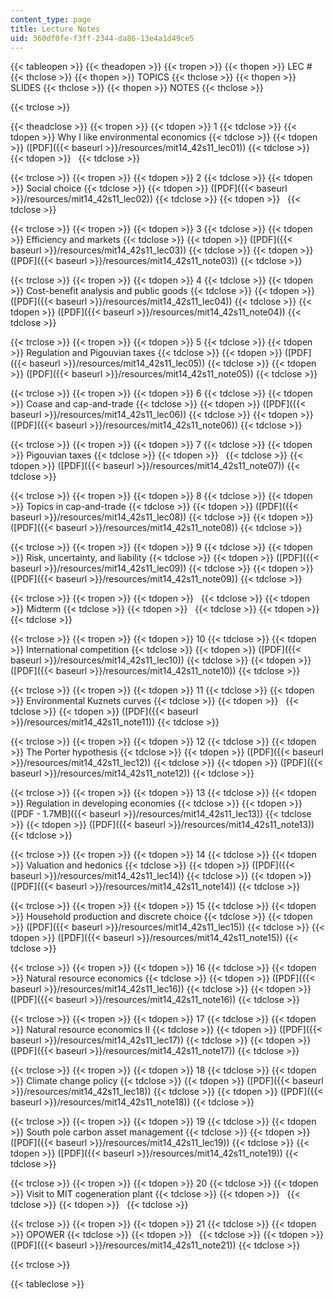 ```yaml
---
content_type: page
title: Lecture Notes
uid: 360df0fe-f3ff-2344-da86-13e4a1d49ce5
---
```


{{< tableopen >}}
{{< theadopen >}}
{{< tropen >}}
{{< thopen >}}
LEC #
{{< thclose >}}
{{< thopen >}}
TOPICS
{{< thclose >}}
{{< thopen >}}
SLIDES
{{< thclose >}}
{{< thopen >}}
NOTES
{{< thclose >}}

{{< trclose >}}

{{< theadclose >}}
{{< tropen >}}
{{< tdopen >}}
1
{{< tdclose >}}
{{< tdopen >}}
Why I like environmental economics
{{< tdclose >}}
{{< tdopen >}}
([PDF]({{< baseurl >}}/resources/mit14_42s11_lec01))
{{< tdclose >}}
{{< tdopen >}}
 
{{< tdclose >}}

{{< trclose >}}
{{< tropen >}}
{{< tdopen >}}
2
{{< tdclose >}}
{{< tdopen >}}
Social choice
{{< tdclose >}}
{{< tdopen >}}
([PDF]({{< baseurl >}}/resources/mit14_42s11_lec02))
{{< tdclose >}}
{{< tdopen >}}
 
{{< tdclose >}}

{{< trclose >}}
{{< tropen >}}
{{< tdopen >}}
3
{{< tdclose >}}
{{< tdopen >}}
Efficiency and markets
{{< tdclose >}}
{{< tdopen >}}
([PDF]({{< baseurl >}}/resources/mit14_42s11_lec03))
{{< tdclose >}}
{{< tdopen >}}
([PDF]({{< baseurl >}}/resources/mit14_42s11_note03))
{{< tdclose >}}

{{< trclose >}}
{{< tropen >}}
{{< tdopen >}}
4
{{< tdclose >}}
{{< tdopen >}}
Cost-benefit analysis and public goods
{{< tdclose >}}
{{< tdopen >}}
([PDF]({{< baseurl >}}/resources/mit14_42s11_lec04))
{{< tdclose >}}
{{< tdopen >}}
([PDF]({{< baseurl >}}/resources/mit14_42s11_note04))
{{< tdclose >}}

{{< trclose >}}
{{< tropen >}}
{{< tdopen >}}
5
{{< tdclose >}}
{{< tdopen >}}
Regulation and Pigouvian taxes
{{< tdclose >}}
{{< tdopen >}}
([PDF]({{< baseurl >}}/resources/mit14_42s11_lec05))
{{< tdclose >}}
{{< tdopen >}}
([PDF]({{< baseurl >}}/resources/mit14_42s11_note05))
{{< tdclose >}}

{{< trclose >}}
{{< tropen >}}
{{< tdopen >}}
6
{{< tdclose >}}
{{< tdopen >}}
Coase and cap-and-trade
{{< tdclose >}}
{{< tdopen >}}
([PDF]({{< baseurl >}}/resources/mit14_42s11_lec06))
{{< tdclose >}}
{{< tdopen >}}
([PDF]({{< baseurl >}}/resources/mit14_42s11_note06))
{{< tdclose >}}

{{< trclose >}}
{{< tropen >}}
{{< tdopen >}}
7
{{< tdclose >}}
{{< tdopen >}}
Pigouvian taxes
{{< tdclose >}}
{{< tdopen >}}
 
{{< tdclose >}}
{{< tdopen >}}
([PDF]({{< baseurl >}}/resources/mit14_42s11_note07))
{{< tdclose >}}

{{< trclose >}}
{{< tropen >}}
{{< tdopen >}}
8
{{< tdclose >}}
{{< tdopen >}}
Topics in cap-and-trade
{{< tdclose >}}
{{< tdopen >}}
([PDF]({{< baseurl >}}/resources/mit14_42s11_lec08))
{{< tdclose >}}
{{< tdopen >}}
([PDF]({{< baseurl >}}/resources/mit14_42s11_note08))
{{< tdclose >}}

{{< trclose >}}
{{< tropen >}}
{{< tdopen >}}
9
{{< tdclose >}}
{{< tdopen >}}
Risk, uncertainty, and liability
{{< tdclose >}}
{{< tdopen >}}
([PDF]({{< baseurl >}}/resources/mit14_42s11_lec09))
{{< tdclose >}}
{{< tdopen >}}
([PDF]({{< baseurl >}}/resources/mit14_42s11_note09))
{{< tdclose >}}

{{< trclose >}}
{{< tropen >}}
{{< tdopen >}}
 
{{< tdclose >}}
{{< tdopen >}}
Midterm
{{< tdclose >}}
{{< tdopen >}}
 
{{< tdclose >}}
{{< tdopen >}}
 
{{< tdclose >}}

{{< trclose >}}
{{< tropen >}}
{{< tdopen >}}
10
{{< tdclose >}}
{{< tdopen >}}
International competition
{{< tdclose >}}
{{< tdopen >}}
([PDF]({{< baseurl >}}/resources/mit14_42s11_lec10))
{{< tdclose >}}
{{< tdopen >}}
([PDF]({{< baseurl >}}/resources/mit14_42s11_note10))
{{< tdclose >}}

{{< trclose >}}
{{< tropen >}}
{{< tdopen >}}
11
{{< tdclose >}}
{{< tdopen >}}
Environmental Kuznets curves
{{< tdclose >}}
{{< tdopen >}}
 
{{< tdclose >}}
{{< tdopen >}}
([PDF]({{< baseurl >}}/resources/mit14_42s11_note11))
{{< tdclose >}}

{{< trclose >}}
{{< tropen >}}
{{< tdopen >}}
12
{{< tdclose >}}
{{< tdopen >}}
The Porter hypothesis
{{< tdclose >}}
{{< tdopen >}}
([PDF]({{< baseurl >}}/resources/mit14_42s11_lec12))
{{< tdclose >}}
{{< tdopen >}}
([PDF]({{< baseurl >}}/resources/mit14_42s11_note12))
{{< tdclose >}}

{{< trclose >}}
{{< tropen >}}
{{< tdopen >}}
13
{{< tdclose >}}
{{< tdopen >}}
Regulation in developing economies
{{< tdclose >}}
{{< tdopen >}}
([PDF - 1.7MB]({{< baseurl >}}/resources/mit14_42s11_lec13))
{{< tdclose >}}
{{< tdopen >}}
([PDF]({{< baseurl >}}/resources/mit14_42s11_note13))
{{< tdclose >}}

{{< trclose >}}
{{< tropen >}}
{{< tdopen >}}
14
{{< tdclose >}}
{{< tdopen >}}
Valuation and hedonics
{{< tdclose >}}
{{< tdopen >}}
([PDF]({{< baseurl >}}/resources/mit14_42s11_lec14))
{{< tdclose >}}
{{< tdopen >}}
([PDF]({{< baseurl >}}/resources/mit14_42s11_note14))
{{< tdclose >}}

{{< trclose >}}
{{< tropen >}}
{{< tdopen >}}
15
{{< tdclose >}}
{{< tdopen >}}
Household production and discrete choice
{{< tdclose >}}
{{< tdopen >}}
([PDF]({{< baseurl >}}/resources/mit14_42s11_lec15))
{{< tdclose >}}
{{< tdopen >}}
([PDF]({{< baseurl >}}/resources/mit14_42s11_note15))
{{< tdclose >}}

{{< trclose >}}
{{< tropen >}}
{{< tdopen >}}
16
{{< tdclose >}}
{{< tdopen >}}
Natural resource economics
{{< tdclose >}}
{{< tdopen >}}
([PDF]({{< baseurl >}}/resources/mit14_42s11_lec16))
{{< tdclose >}}
{{< tdopen >}}
([PDF]({{< baseurl >}}/resources/mit14_42s11_note16))
{{< tdclose >}}

{{< trclose >}}
{{< tropen >}}
{{< tdopen >}}
17
{{< tdclose >}}
{{< tdopen >}}
Natural resource economics II
{{< tdclose >}}
{{< tdopen >}}
([PDF]({{< baseurl >}}/resources/mit14_42s11_lec17))
{{< tdclose >}}
{{< tdopen >}}
([PDF]({{< baseurl >}}/resources/mit14_42s11_note17))
{{< tdclose >}}

{{< trclose >}}
{{< tropen >}}
{{< tdopen >}}
18
{{< tdclose >}}
{{< tdopen >}}
Climate change policy
{{< tdclose >}}
{{< tdopen >}}
([PDF]({{< baseurl >}}/resources/mit14_42s11_lec18))
{{< tdclose >}}
{{< tdopen >}}
([PDF]({{< baseurl >}}/resources/mit14_42s11_note18))
{{< tdclose >}}

{{< trclose >}}
{{< tropen >}}
{{< tdopen >}}
19
{{< tdclose >}}
{{< tdopen >}}
South pole carbon asset management
{{< tdclose >}}
{{< tdopen >}}
([PDF]({{< baseurl >}}/resources/mit14_42s11_lec19))
{{< tdclose >}}
{{< tdopen >}}
([PDF]({{< baseurl >}}/resources/mit14_42s11_note19))
{{< tdclose >}}

{{< trclose >}}
{{< tropen >}}
{{< tdopen >}}
20
{{< tdclose >}}
{{< tdopen >}}
Visit to MIT cogeneration plant
{{< tdclose >}}
{{< tdopen >}}
 
{{< tdclose >}}
{{< tdopen >}}
 
{{< tdclose >}}

{{< trclose >}}
{{< tropen >}}
{{< tdopen >}}
21
{{< tdclose >}}
{{< tdopen >}}
OPOWER
{{< tdclose >}}
{{< tdopen >}}
 
{{< tdclose >}}
{{< tdopen >}}
([PDF]({{< baseurl >}}/resources/mit14_42s11_note21))
{{< tdclose >}}

{{< trclose >}}

{{< tableclose >}}